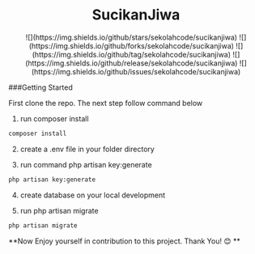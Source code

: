 <center><h1>SucikanJiwa</h1></center>

<center>
![](https://img.shields.io/github/stars/sekolahcode/sucikanjiwa) ![](https://img.shields.io/github/forks/sekolahcode/sucikanjiwa) ![](https://img.shields.io/github/tag/sekolahcode/sucikanjiwa) ![](https://img.shields.io/github/release/sekolahcode/sucikanjiwa) ![](https://img.shields.io/github/issues/sekolahcode/sucikanjiwa)
</center>

###Getting Started

First clone the repo. The next step follow command below

1. run composer install
```bash 
composer install  
```
2. create a .env file in your folder directory

3. run command php artisan key:generate
```bash
php artisan key:generate
```
4. create database on your local development

5. run php artisan migrate
```bash
php artisan migrate
```

**Now Enjoy yourself in contribution to this project. Thank You! 😊 **